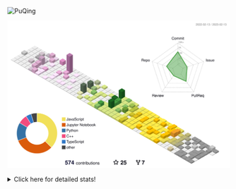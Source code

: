 ![PuQing](https://user-images.githubusercontent.com/27223114/171565019-9a56fae6-b08b-421f-99db-7e830da42371.png)

![](./profile-3d-contrib/profile-season-animate.svg)

<details>
<summary>Click here for detailed stats!</summary>

<!--START_SECTION:waka-->
**I'm a Night 🦉** 

```text
🌞 Morning       43 commits       ██░░░░░░░░░░░░░░░░░░░░░░░   11.05 % 
🌆 Daytime      126 commits       ████████░░░░░░░░░░░░░░░░░   32.39 % 
🌃 Evening      115 commits       ███████░░░░░░░░░░░░░░░░░░   29.56 % 
🌙 Night        105 commits       ██████░░░░░░░░░░░░░░░░░░░   26.99 % 

```


📊 **This Week I Spent My Time On** 

```text
💬 Programming Languages: 
No Activity Tracked This Week

🔥 Editors: 
No Activity Tracked This Week

💻 Operating System: 
No Activity Tracked This Week

```


<!--END_SECTION:waka-->
</details>
